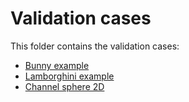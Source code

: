 # Validation cases

This folder contains the validation cases:

- [Bunny example](bunny/README.md)
- [Lamborghini example](lamborghini/README.md)
- [Channel sphere 2D](channel_sphere2D/README.md)
